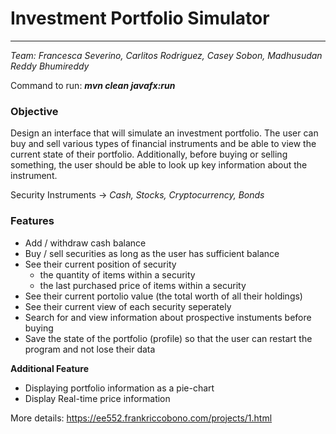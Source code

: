 # **Investment Portfolio Simulator**
***
_Team: Francesca Severino, Carlitos Rodriguez, Casey Sobon, Madhusudan Reddy Bhumireddy_

Command to run: **_mvn clean javafx:run_**
### Objective
Design an interface that will simulate an investment portfolio. The user can buy and sell various types of financial instruments and be able to view the current state of their portfolio. Additionally, before buying or selling something, the user should be able to look up key information about the instrument.

Security Instruments -> _Cash, Stocks, Cryptocurrency, Bonds_

### Features

* Add / withdraw cash balance
* Buy / sell securities as long as the user has sufficient balance
* See their current position of security
    * the quantity of items within a security
    * the last purchased price of items within a security
* See their current portolio value (the total worth of all their holdings)
* See their current view of each security seperately
* Search for and view information about prospective instuments before buying
* Save the state of the portfolio (profile) so that the user can restart the program and not lose their data

**Additional Feature**

* Displaying portfolio information as a pie-chart
* Display Real-time price information



More details: https://ee552.frankriccobono.com/projects/1.html
